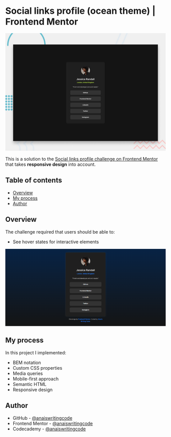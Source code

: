 # Social links profile (ocean theme) | Frontend Mentor

![Image preview](./design/preview.jpg)

This is a solution to the [Social links profile challenge on Frontend Mentor](https://www.frontendmentor.io/challenges/social-links-profile-UG32l9m6dQ/hub) that takes **responsive design** into account.

## Table of contents

- [Overview](#overview)
- [My process](#my-process)
- [Author](#author)

## Overview

The challenge required that users should be able to:

- See hover states for interactive elements

![Screenshot of the finished solution](./assets/images/finished-screenshot.png)

## My process

In this project I implemented:

- BEM notation
- Custom CSS properties
- Media queries
- Mobile-first approach
- Semantic HTML
- Responsive design

## Author

- GitHub - [@anaiswritingcode](https://github.com/anaiswritingcode)
- Frontend Mentor - [@anaiswritingcode](https://www.frontendmentor.io/profile/anaiswritingcode)
- Codecademy - [@anaiswritingcode](https://www.codecademy.com/profiles/anaiswritingcode)
